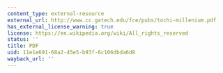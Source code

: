 ```yaml
---
content_type: external-resource
external_url: http://www.cc.gatech.edu/fce/pubs/tochi-millenium.pdf
has_external_license_warning: true
license: https://en.wikipedia.org/wiki/All_rights_reserved
status: ''
title: PDF
uid: 11e1e691-68a2-45e5-b93f-6c106dbda6d8
wayback_url: ''
---
```

